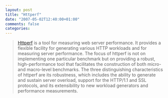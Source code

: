 ```yaml
---
layout: post
title: "Httperf"
date: "2007-05-02T12:40:00+01:00"
comments: false
categories: 
---
```


<blockquote>
<p><a href="http://www.hpl.hp.com/research/linux/httperf/">Httperf</a> is a tool for measuring web server performance. It provides a flexible facility for generating various HTTP workloads and for measuring server performance. The focus of httperf is not on implementing one particular benchmark but on providing a robust, high-performance tool that facilitates the construction of both micro- and macro-level benchmarks. The three distinguishing characteristics of httperf are its robustness, which includes the ability to generate and sustain server overload, support for the HTTP/1.1 and SSL protocols, and its extensibility to new workload generators and performance measurements.</p>
</blockquote>


